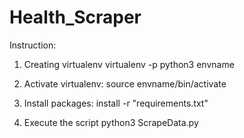 # Health_Scraper
Instruction:
1) Creating virtualenv 
virtualenv -p python3 envname

2) Activate virtualenv:
source envname/bin/activate

3) Install packages:
install -r "requirements.txt"

4) Execute the script
python3 ScrapeData.py
